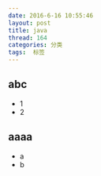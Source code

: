```yaml
---
date: 2016-6-16 10:55:46
layout: post
title: java
thread: 164
categories: 分类
tags:  标签
---
```


abc
------

- 1
- 2

aaaa
------
- a
- b